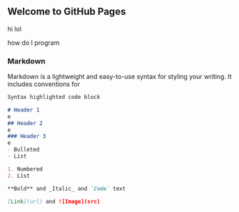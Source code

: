 ## Welcome to GitHub Pages

hi lol

how do I program 

### Markdown

Markdown is a lightweight and easy-to-use syntax for styling your writing. It includes conventions for

```markdown
Syntax highlighted code block

# Header 1
e
## Header 2
e
### Header 3
e
- Bulleted
- List

1. Numbered
2. List

**Bold** and _Italic_ and `Code` text

[Link](url) and ![Image](src)
```
